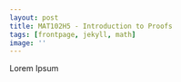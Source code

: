 ```yaml
---
layout: post
title: MAT102H5 - Introduction to Proofs
tags: [frontpage, jekyll, math]
image: ''
---
```


Lorem Ipsum